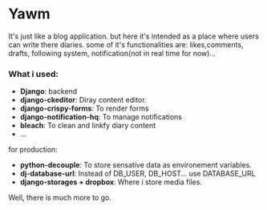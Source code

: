 # Yawm
It's just like a blog application. but here it's intended as a place where users can write there diaries. some of it's functionalities are: likes,comments, drafts, following system, notification(not in real time for now)...

### What i used:

-  **Django**: backend
-  **django-ckeditor**: Diray content editor.
-  **django-crispy-forms**: To render forms
-  **django-notification-hq**: To manage notifications
-  **bleach**: To clean and linkfy diary content
-  ...

for production:

-  **python-decouple**: To store sensative data as environement variables.
-  **dj-database-url**: Instead of DB_USER, DB_HOST... use DATABASE_URL
-  **django-storages + dropbox**: Where i store media files.

Well, there is much more to go.
